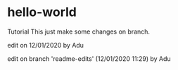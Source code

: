 # hello-world
Tutorial
This just make some changes on branch.

edit on 12/01/2020 by Adu

edit on branch 'readme-edits' (12/01/2020 11:29) by Adu
